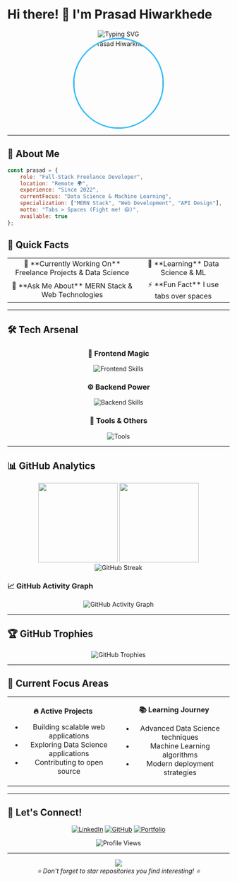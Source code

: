 # Hi there! 👋 I'm Prasad Hiwarkhede

<div align="center">
  <img src="https://readme-typing-svg.herokuapp.com?font=Fira+Code&weight=500&size=22&pause=1000&color=36BCF7&center=true&vCenter=true&width=600&lines=Full-Stack+Developer+%F0%9F%9A%80;MERN+Stack+Specialist+%F0%9F%92%BB;Remote+Worker+Since+2022+%F0%9F%8C%8D;Currently+Learning+Data+Science+%F0%9F%93%8A" alt="Typing SVG" />
</div>

<div align="center">
  <img src="https://avatars.githubusercontent.com/u/143614636?v=4" alt="Prasad Hiwarkhede" width="200" style="border-radius: 50%; border: 3px solid #36BCF7;" />
</div>

---

## 🚀 About Me

```javascript
const prasad = {
    role: "Full-Stack Freelance Developer",
    location: "Remote 🌍",
    experience: "Since 2022",
    currentFocus: "Data Science & Machine Learning",
    specialization: ["MERN Stack", "Web Development", "API Design"],
    motto: "Tabs > Spaces (Fight me! 😄)",
    available: true
};
```

## 💫 Quick Facts

<table align="center">
<tr>
<td align="center">
🔭 **Currently Working On**  
Freelance Projects & Data Science
</td>
<td align="center">
🌱 **Learning**  
Data Science & ML
</td>
</tr>
<tr>
<td align="center">
💬 **Ask Me About**  
MERN Stack & Web Technologies
</td>
<td align="center">
⚡ **Fun Fact**  
I use tabs over spaces
</td>
</tr>
</table>

---

## 🛠️ Tech Arsenal

<div align="center">

### 🎨 Frontend Magic
<p>
  <img src="https://skillicons.dev/icons?i=react,nextjs,js,ts,html,css,bootstrap,tailwind,materialui" alt="Frontend Skills" />
</p>

### ⚙️ Backend Power
<p>
  <img src="https://skillicons.dev/icons?i=nodejs,express,python,php,java,cs,dotnet,mongodb,nginx,git" alt="Backend Skills" />
</p>

### 🎯 Tools & Others
<p>
  <img src="https://skillicons.dev/icons?i=redux,electron,chartjs,illustrator,github" alt="Tools" />
</p>

</div>

---

## 📊 GitHub Analytics

<div align="center">
  <img height="180em" src="https://github-readme-stats.vercel.app/api?username=HiwarkhedePrasad&show_icons=true&theme=tokyonight&include_all_commits=true&count_private=true&hide_border=true"/>
  <img height="180em" src="https://github-readme-stats.vercel.app/api/top-langs/?username=HiwarkhedePrasad&layout=compact&langs_count=8&theme=tokyonight&hide_border=true"/>
</div>

<div align="center">
  <img src="https://streak-stats.demolab.com/?user=HiwarkhedePrasad&theme=tokyonight&hide_border=true" alt="GitHub Streak" />
</div>

### 📈 GitHub Activity Graph
<div align="center">
  <img src="https://github-readme-activity-graph.vercel.app/graph?username=HiwarkhedePrasad&theme=tokyo-night&hide_border=true&area=true" alt="GitHub Activity Graph" />
</div>

---

## 🏆 GitHub Trophies

<div align="center">
  <img src="https://github-profile-trophy.vercel.app/?username=HiwarkhedePrasad&theme=tokyonight&no-frame=true&row=1&column=6" alt="GitHub Trophies" />
</div>

---

## 🎯 Current Focus Areas

<table align="center">
<tr>
<td align="center" width="50%">

**🔥 Active Projects**
- Building scalable web applications
- Exploring Data Science applications
- Contributing to open source

</td>
<td align="center" width="50%">

**📚 Learning Journey**
- Advanced Data Science techniques
- Machine Learning algorithms
- Modern deployment strategies

</td>
</tr>
</table>

---

## 🤝 Let's Connect!

<div align="center">
  
[![LinkedIn](https://img.shields.io/badge/LinkedIn-0077B5?style=for-the-badge&logo=linkedin&logoColor=white)](https://in.linkedin.com/in/prasad-hiwarkhede-1b779627a)
[![GitHub](https://img.shields.io/badge/GitHub-100000?style=for-the-badge&logo=github&logoColor=white)](https://github.com/HiwarkhedePrasad)
[![Portfolio](https://img.shields.io/badge/Portfolio-FF5722?style=for-the-badge&logo=google-chrome&logoColor=white)](#)

</div>

<div align="center">
  <img src="https://komarev.com/ghpvc/?username=HiwarkhedePrasad&color=36BCF7&style=flat-square&label=Profile+Views" alt="Profile Views" />
</div>

---

<div align="center">
  <img src="https://capsule-render.vercel.app/api?type=waving&color=gradient&height=100&section=footer" />
</div>

<div align="center">
  <i>⭐️ Don't forget to star repositories you find interesting! ⭐️</i>
</div>
